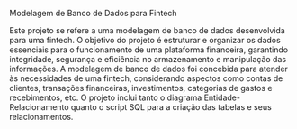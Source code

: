 Modelagem de Banco de Dados para Fintech

Este projeto se refere a uma modelagem de banco de dados desenvolvida para uma fintech. 
O objetivo do projeto é estruturar e organizar os dados essenciais para o funcionamento de uma plataforma financeira, garantindo integridade, segurança e eficiência no armazenamento e manipulação das informações.
A modelagem de banco de dados foi concebida para atender às necessidades de uma fintech, considerando aspectos como contas de clientes, transações financeiras, investimentos, categorias de gastos e recebimentos, etc. 
O projeto inclui tanto o diagrama Entidade-Relacionamento quanto o script SQL para a criação das tabelas e seus relacionamentos.
